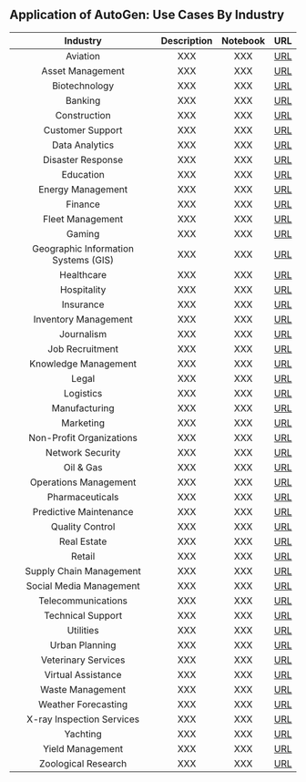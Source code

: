 ## Application of AutoGen: Use Cases By Industry

|  Industry  |  Description  |  Notebook  | URL
| :-----:| :------------:| :----:|:--------:
|Aviation | XXX | XXX | [URL](https://github.com/natnew/AutoGen_Demo)
|Asset Management | XXX | XXX | [URL](https://github.com/natnew/AutoGen_Demo)
|Biotechnology | XXX | XXX | [URL](https://github.com/natnew/AutoGen_Demo)
|Banking | XXX | XXX | [URL](https://github.com/natnew/AutoGen_Demo)
|Construction | XXX | XXX | [URL](https://github.com/natnew/AutoGen_Demo)
|Customer Support | XXX | XXX | [URL](https://github.com/natnew/AutoGen_Demo)
|Data Analytics | XXX | XXX | [URL](https://github.com/natnew/AutoGen_Demo)
|Disaster Response | XXX | XXX | [URL](https://github.com/natnew/AutoGen_Demo)
|Education | XXX | XXX | [URL](https://github.com/natnew/AutoGen_Demo)
|Energy Management | XXX | XXX | [URL](https://github.com/natnew/AutoGen_Demo)
|Finance | XXX | XXX | [URL](https://github.com/natnew/AutoGen_Demo)
|Fleet Management | XXX | XXX | [URL](https://github.com/natnew/AutoGen_Demo)
|Gaming | XXX | XXX | [URL](https://github.com/natnew/AutoGen_Demo)
|Geographic Information Systems (GIS) | XXX | XXX | [URL](https://github.com/natnew/AutoGen_Demo)
|Healthcare | XXX | XXX | [URL](https://github.com/natnew/AutoGen_Demo)
|Hospitality | XXX | XXX | [URL](https://github.com/natnew/AutoGen_Demo)
|Insurance | XXX | XXX | [URL](https://github.com/natnew/AutoGen_Demo)
|Inventory Management | XXX | XXX | [URL](https://github.com/natnew/AutoGen_Demo)
|Journalism | XXX | XXX | [URL](https://github.com/natnew/AutoGen_Demo)
|Job Recruitment | XXX | XXX | [URL](https://github.com/natnew/AutoGen_Demo)
|Knowledge Management | XXX | XXX | [URL](https://github.com/natnew/AutoGen_Demo)
|Legal | XXX | XXX | [URL](https://github.com/natnew/AutoGen_Demo)
|Logistics | XXX | XXX | [URL](https://github.com/natnew/AutoGen_Demo)
|Manufacturing | XXX | XXX | [URL](https://github.com/natnew/AutoGen_Demo)
|Marketing | XXX | XXX | [URL](https://github.com/natnew/AutoGen_Demo)
|Non-Profit Organizations | XXX | XXX | [URL](https://github.com/natnew/AutoGen_Demo)
|Network Security | XXX | XXX | [URL](https://github.com/natnew/AutoGen_Demo)
|Oil & Gas | XXX | XXX | [URL](https://github.com/natnew/AutoGen_Demo)
|Operations Management | XXX | XXX | [URL](https://github.com/natnew/AutoGen_Demo)
|Pharmaceuticals | XXX | XXX | [URL](https://github.com/natnew/AutoGen_Demo)
|Predictive Maintenance | XXX | XXX | [URL](https://github.com/natnew/AutoGen_Demo)
|Quality Control | XXX | XXX | [URL](https://github.com/natnew/AutoGen_Demo)
|Real Estate | XXX | XXX | [URL](https://github.com/natnew/AutoGen_Demo)
|Retail | XXX | XXX | [URL](https://github.com/natnew/AutoGen_Demo)
|Supply Chain Management | XXX | XXX | [URL](https://github.com/natnew/AutoGen_Demo)
|Social Media Management | XXX | XXX | [URL](https://github.com/natnew/AutoGen_Demo)
|Telecommunications | XXX | XXX | [URL](https://github.com/natnew/AutoGen_Demo)
|Technical Support | XXX | XXX | [URL](https://github.com/natnew/AutoGen_Demo)
|Utilities | XXX | XXX | [URL](https://github.com/natnew/AutoGen_Demo)
|Urban Planning | XXX | XXX | [URL](https://github.com/natnew/AutoGen_Demo)
|Veterinary Services | XXX | XXX | [URL](https://github.com/natnew/AutoGen_Demo)
|Virtual Assistance | XXX | XXX | [URL](https://github.com/natnew/AutoGen_Demo)
|Waste Management | XXX | XXX | [URL](https://github.com/natnew/AutoGen_Demo)
|Weather Forecasting | XXX | XXX | [URL](https://github.com/natnew/AutoGen_Demo)
|X-ray Inspection Services | XXX | XXX | [URL](https://github.com/natnew/AutoGen_Demo)
|Yachting | XXX | XXX | [URL](https://github.com/natnew/AutoGen_Demo)
|Yield Management | XXX | XXX | [URL](https://github.com/natnew/AutoGen_Demo)
|Zoological Research | XXX | XXX | [URL](https://github.com/natnew/AutoGen_Demo)

